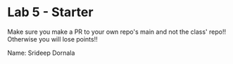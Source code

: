 # Lab 5 - Starter
Make sure you make a PR to your own repo's main and not the class' repo!! Otherwise you will lose points!!

Name: Srideep Dornala